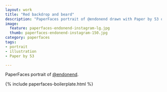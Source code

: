 ```yaml
---
layout: work
title: "Red backdrop and beard"
description: "PaperFaces portrait of @endonend drawn with Paper by 53 on an iPad."
image: 
  feature: paperfaces-endonend-instagram-lg.jpg
  thumb: paperfaces-endonend-instagram-150.jpg
category: paperfaces
tags: 
- portrait
- illustration
- Paper by 53

---
```


PaperFaces portrait of [@endonend](http://instagram.com/endonend).

{% include paperfaces-boilerplate.html %}
